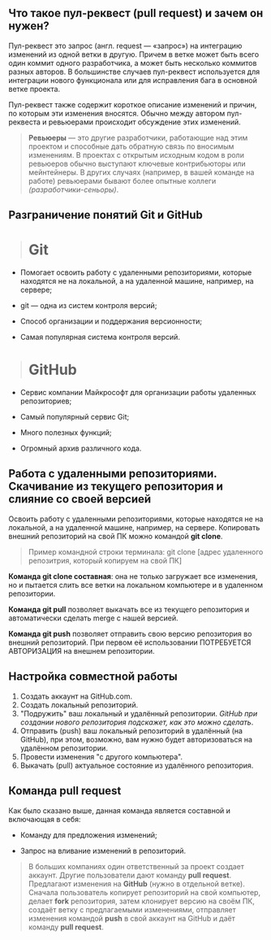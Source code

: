 ## Что такое пул-реквест (pull request) и зачем он нужен?

Пул-реквест это запрос (англ. request — «запрос») на интеграцию изменений из одной ветки в другую. Причем в ветке может быть всего один коммит одного разработчика, а может быть несколько коммитов разных авторов. В большинстве случаев пул-реквест используется для интеграции нового функционала или для исправления бага в основной ветке проекта.

Пул-реквест также содержит короткое описание изменений и причин, по которым эти изменения вносятся. Обычно между автором пул-реквеста и ревьюерами происходит обсуждение этих изменений.

>**Ревьюеры** — это другие разработчики, работающие над этим проектом и способные дать обратную связь по вносимым изменениям. В проектах с открытым исходным кодом в роли ревьюеров обычно выступают ключевые контрибьюторы или мейнтейнеры. В других случаях (например, в вашей команде на работе) ревьюерами бывают более опытные коллеги *(разработчики-сеньоры)*.

## Разграничение понятий Git и GitHub

># Git

* Помогает освоить работу с удаленными 
репозиториями, которые находятся не на локальной, а на удаленной машине, например, на сервере;

* git — одна из систем контроля версий;

* Способ организации и поддержания 
версионности;

* Самая популярная система контроля версий.

># GitHub

* Сервис компании Майкрософт для организации работы удаленных репозиториев;

* Самый популярный сервис Git;

* Много полезных функций;

* Огромный архив различного кода.

## Работа с удаленными репозиториями. Скачивание из текущего репозитория и слияние со своей версией

Освоить работу с удаленными репозиториями, которые находятся не на локальной, а на удаленной машине, например, на сервере.
Копировать внешний репозиторий на свой ПК можно командой **git clone**.

> Пример командной строки терминала: git clone [адрес удаленного репозитрия, который копируем на свой ПК]

**Команда git clone составная**: она не только загружает все изменения, но и пытается слить все ветки на локальном компьютере и в удаленном репозитории.

**Команда git pull** позволяет выкачать все из текущего репозитория и автоматически сделать merge с нашей версией.

**Команда git push** позволяет отправить свою версию репозитория во внешний репозиторий. При первом её использовании ПОТРЕБУЕТСЯ АВТОРИЗАЦИЯ на внешнем репозитории.

## Настройка совместной работы

1. Создать аккаунт на GitHub.com.
2. Создать локальный репозиторий.
3. "Подружить" ваш локальный и удалённый репозитории. 
 *GitHub при создании нового репозитория подскажет, как это можно сделать*.
 4. Отправить (push) ваш локальный репозиторий в удалённый (на GitHub), при этом, возможно, вам нужно будет авторизоваться на удалённом репозитории.
 5. Провести изменения "с другого компьютера".
 6. Выкачать (pull) актуальное состояние из удалённого репозитория.

## Команда pull request

Как было сказано выше, данная команда является составной и включающая в себя:

* Команду для предложения изменений;

* Запрос на вливание изменений в репозиторий.

> В больших компаниях один ответственный за проект создает аккаунт. Другие пользователи дают команду **pull request**. Предлагают изменения на **GitHub** (нужно в отдельной ветке). Сначала пользователь копирует репозиторий на свой компьютер, делает **fork** репозитория, затем клонирует версию на своём ПК, создаёт ветку с предлагаемыми изменениями, отправляет изменения командой **push** в свой аккаунт на GitHub и даёт команду **pull request**. 